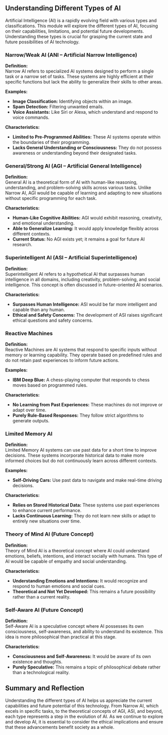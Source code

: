 ## Understanding Different Types of AI

Artificial Intelligence (AI) is a rapidly evolving field with various types and classifications. This module will explore the different types of AI, focusing on their capabilities, limitations, and potential future developments. Understanding these types is crucial for grasping the current state and future possibilities of AI technology.

### Narrow/Weak AI (ANI – Artificial Narrow Intelligence)

**Definition:**  
Narrow AI refers to specialized AI systems designed to perform a single task or a narrow set of tasks. These systems are highly efficient at their specific functions but lack the ability to generalize their skills to other areas.

**Examples:**
- **Image Classification:** Identifying objects within an image.
- **Spam Detection:** Filtering unwanted emails.
- **Voice Assistants:** Like Siri or Alexa, which understand and respond to voice commands.

**Characteristics:**
- **Limited to Pre-Programmed Abilities:** These AI systems operate within the boundaries of their programming.
- **Lacks General Understanding or Consciousness:** They do not possess awareness or understanding beyond their designated tasks.

### General/Strong AI (AGI – Artificial General Intelligence)

**Definition:**  
General AI is a theoretical form of AI with human-like reasoning, understanding, and problem-solving skills across various tasks. Unlike Narrow AI, AGI would be capable of learning and adapting to new situations without specific programming for each task.

**Characteristics:**
- **Human-Like Cognitive Abilities:** AGI would exhibit reasoning, creativity, and emotional understanding.
- **Able to Generalize Learning:** It would apply knowledge flexibly across different contexts.
- **Current Status:** No AGI exists yet; it remains a goal for future AI research.

### Superintelligent AI (ASI – Artificial Superintelligence)

**Definition:**  
Superintelligent AI refers to a hypothetical AI that surpasses human intelligence in all domains, including creativity, problem-solving, and social intelligence. This concept is often discussed in future-oriented AI scenarios.

**Characteristics:**
- **Surpasses Human Intelligence:** ASI would be far more intelligent and capable than any human.
- **Ethical and Safety Concerns:** The development of ASI raises significant ethical questions and safety concerns.

### Reactive Machines

**Definition:**  
Reactive Machines are AI systems that respond to specific inputs without memory or learning capability. They operate based on predefined rules and do not retain past experiences to inform future actions.

**Examples:**
- **IBM Deep Blue:** A chess-playing computer that responds to chess moves based on programmed rules.

**Characteristics:**
- **No Learning from Past Experiences:** These machines do not improve or adapt over time.
- **Purely Rule-Based Responses:** They follow strict algorithms to generate outputs.

### Limited Memory AI

**Definition:**  
Limited Memory AI systems can use past data for a short time to improve decisions. These systems incorporate historical data to make more informed choices but do not continuously learn across different contexts.

**Examples:**
- **Self-Driving Cars:** Use past data to navigate and make real-time driving decisions.

**Characteristics:**
- **Relies on Stored Historical Data:** These systems use past experiences to enhance current performance.
- **Lacks Continuous Learning:** They do not learn new skills or adapt to entirely new situations over time.

### Theory of Mind AI (Future Concept)

**Definition:**  
Theory of Mind AI is a theoretical concept where AI could understand emotions, beliefs, intentions, and interact socially with humans. This type of AI would be capable of empathy and social understanding.

**Characteristics:**
- **Understanding Emotions and Intentions:** It would recognize and respond to human emotions and social cues.
- **Theoretical and Not Yet Developed:** This remains a future possibility rather than a current reality.

### Self-Aware AI (Future Concept)

**Definition:**  
Self-Aware AI is a speculative concept where AI possesses its own consciousness, self-awareness, and ability to understand its existence. This idea is more philosophical than practical at this stage.

**Characteristics:**
- **Consciousness and Self-Awareness:** It would be aware of its own existence and thoughts.
- **Purely Speculative:** This remains a topic of philosophical debate rather than a technological reality.

## Summary and Reflection

Understanding the different types of AI helps us appreciate the current capabilities and future potential of this technology. From Narrow AI, which excels in specific tasks, to the theoretical concepts of AGI, ASI, and beyond, each type represents a step in the evolution of AI. As we continue to explore and develop AI, it is essential to consider the ethical implications and ensure that these advancements benefit society as a whole.